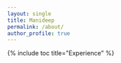 ```yaml
---
layout: single
title: Manideep
permalink: /about/
author_profile: true
---
```

{% include toc title="Experience" %}


